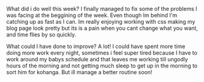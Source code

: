 What did i do well this week?
    I finally managed to fix some of the problems I was facing at the beggining
    of the week.
    Even though Im behind I'm catching up as fast as I can. Im really enjoying
    working with css making my blog page look pretty but its is a pain when you
    cant change what you want, and time flies by so quickly.


What could I have done to improve?
    A lot! I could have spent more time doing more work every night, sometimes i
    feel super tired because I have to work around my babys schedule and that
    leaves me working till ungodly hours of the morning and not getting much
    sleep to get up in the morning to sort him for kohanga. But ill manage a
    better routine soon!
